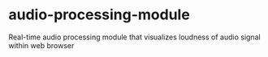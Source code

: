 # audio-processing-module
Real-time audio processing module that visualizes loudness of audio signal within web browser
